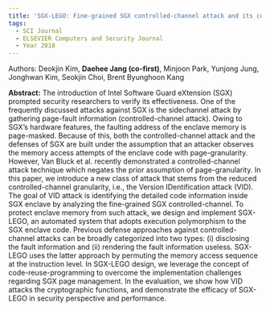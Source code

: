 ```yaml
---
title: 'SGX-LEGO: Fine-grained SGX controlled-channel attack and its countermeasure'
tags:
  - SCI Journal
  - ELSEVIER Computers and Security Journal
  - Year 2018
---
```

Authors: Deokjin Kim, **Daehee Jang (co-first)**, Minjoon Park, Yunjong Jung, Jonghwan Kim, Seokjin Choi, Brent Byunghoon Kang<br>
<!--more-->
**Abstract:**
The introduction of Intel Software Guard eXtension (SGX) prompted security researchers
to verify its effectiveness. One of the frequently discussed attacks against SGX is the sidechannel attack by gathering page-fault information (controlled-channel attack). Owing to
SGX’s hardware features, the faulting address of the enclave memory is page-masked. Because of this, both the controlled-channel attack and the defenses of SGX are built under
the assumption that an attacker observes the memory access attempts of the enclave code
with page-granularity. However, Van Bluck et al. recently demonstrated a controlled-channel
attack technique which negates the prior assumption of page-granularity. In this paper, we
introduce a new class of attack that stems from the reduced controlled-channel granularity,
i.e., the Version IDentification attack (VID). The goal of VID attack is identifying the detailed
code information inside SGX enclave by analyzing the fine-grained SGX controlled-channel.
To protect enclave memory from such attack, we design and implement SGX-LEGO, an automated system that adopts execution polymorphism to the SGX enclave code. Previous
defense approaches against controlled-channel attacks can be broadly categorized into two
types: (i) disclosing the fault information and (ii) rendering the fault information useless.
SGX-LEGO uses the latter approach by permuting the memory access sequence at the instruction level. In SGX-LEGO design, we leverage the concept of code-reuse-programming to
overcome the implementation challenges regarding SGX page management. In the evaluation, we show how VID attacks the cryptographic functions, and demonstrate the efficacy
of SGX-LEGO in security perspective and performance.
 

